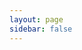 ```yaml
---
layout: page
sidebar: false
---
```


<script setup lang="ts">
  import Layout from "../../../vue/playground/components/shared/Layout.vue";
  import LessonDetail from "../../../vue/playground/view/LessonDetail.vue"
</script>

<Layout>
  <LessonDetail />
</Layout>
